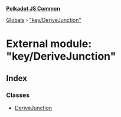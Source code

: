 **[Polkadot JS Common](../README.md)**

[Globals](../globals.md) › ["key/DeriveJunction"](_key_derivejunction_.md)

# External module: "key/DeriveJunction"

## Index

### Classes

* [DeriveJunction](../classes/_key_derivejunction_.derivejunction.md)